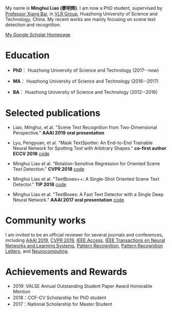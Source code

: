 My name is **Minghui Liao (廖明辉)**. I am now a PhD student, supervised by [Professor Xiang Bai](http://122.205.5.5:8071/~xbai/), in [VLR Group](http://www.vlrlab.net/), Huazhong University of Science and Technology, China. 
My recent works are mainly focusing on scene text detection and recognition.

[My Google Scholar Homepage](https://scholar.google.com/citations?user=a4uTLbMAAAAJ&hl=en) 

# Education

- **PhD**： Huazhong University of Science and Technology (2017--now)    

- **MA**： Huazhong University of Science and Technology (2016--2017)    

- **BA**： Huazhong University of Science and Technology (2012--2016)

# Selected publications
- Liao, Minghui, et al. "Scene Text Recognition from Two-Dimensional Perspective." **AAAI 2019** **oral presentation**

- Lyu, Pengyuan, et al. "Mask TextSpotter: An End-to-End Trainable Neural Network for Spotting Text with Arbitrary Shapes." **co-first author** **ECCV 2018** [code](https://github.com/lvpengyuan/masktextspotter.caffe2)

- Minghui Liao et al. "Rotation-Sensitive Regression for Oriented Scene Text Detection." **CVPR 2018** [code](https://github.com/MhLiao/RRD)

- Minghui Liao et al. "TextBoxes++: A Single-Shot Oriented Scene Text Detector." **TIP 2018** [code](https://github.com/MhLiao/TextBoxes_plusplus)

- Minghui Liao et al. "TextBoxes: A Fast Text Detector with a Single Deep Neural Network." **AAAI 2017** **oral presentation** [code](https://github.com/MhLiao/TextBoxes)

# Community works

I am invited to be an official reviewer for several journals and conferences, including [AAAI 2019](https://aaai.org/Conferences/AAAI-19/), [CVPR 2019](http://cvpr2019.thecvf.com/), [IEEE Access](https://mc.manuscriptcentral.com/ieee-access), [IEEE Transactions on Neural Networks and Learning Systems](https://cis.ieee.org/ieee-transactions-on-neural-networks-and-learning-systems.html), [Pattern Recognition](https://www.journals.elsevier.com/pattern-recognition), [Pattern Recognition Letters](https://www.journals.elsevier.com/pattern-recognition-letters), and [Neurocomputing](https://www.journals.elsevier.com/neurocomputing).

# Achievements and Rewards
- 2019: VALSE Annual Outstanding Student Paper Award Honorable Mention
- 2018：CCF-CV Scholarship for PhD student 
- 2017：National Scholarship for Master Student
